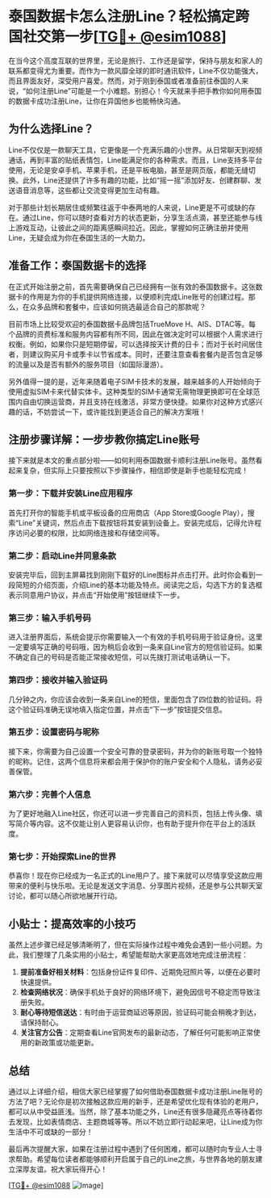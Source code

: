 # 泰国数据卡怎么注册Line？轻松搞定跨国社交第一步[[TG💪+ @esim1088](https://t.me/s/esim1088)]

在当今这个高度互联的世界里，无论是旅行、工作还是留学，保持与朋友和家人的联系都变得尤为重要。而作为一款风靡全球的即时通讯软件，Line不仅功能强大，而且界面友好，深受用户喜爱。然而，对于刚到泰国或者准备前往泰国的人来说，“如何注册Line”可能是一个小难题。别担心！今天就来手把手教你如何用泰国的数据卡成功注册Line，让你在异国他乡也能畅快沟通。

## 为什么选择Line？

Line不仅仅是一款聊天工具，它更像是一个充满乐趣的小世界。从日常聊天到视频通话，再到丰富的贴纸表情包，Line能满足你的各种需求。而且，Line支持多平台使用，无论是安卓手机、苹果手机，还是平板电脑，甚至是网页版，都能无缝切换。此外，Line还提供了许多有趣的功能，比如“摇一摇”添加好友、创建群聊、发送语音消息等，这些都让交流变得更加生动有趣。

对于那些计划长期居住或频繁往返于中泰两地的人来说，Line更是不可或缺的存在。通过Line，你可以随时查看对方的状态更新，分享生活点滴，甚至还能参与线上游戏互动，让彼此之间的距离感瞬间拉近。因此，掌握如何正确注册并使用Line，无疑会成为你在泰国生活的一大助力。

## 准备工作：泰国数据卡的选择

在正式开始注册之前，首先需要确保自己已经拥有一张有效的泰国数据卡。这张数据卡的作用是为你的手机提供网络连接，以便顺利完成Line账号的创建过程。那么，在众多品牌和套餐中，应该如何挑选最适合自己的那款呢？

目前市场上比较受欢迎的泰国数据卡品牌包括TrueMove H、AIS、DTAC等。每个品牌的资费标准和服务内容都有所不同，因此在做决定时可以根据个人需求进行权衡。例如，如果你只是短期停留，可以选择按天计费的日卡；而对于长时间居住者，则建议购买月卡或季卡以节省成本。同时，还要注意查看套餐内是否包含足够的流量以及是否有额外的服务项目（如国际漫游）。

另外值得一提的是，近年来随着电子SIM卡技术的发展，越来越多的人开始倾向于使用虚拟SIM卡来代替实体卡。这种类型的SIM卡通常无需物理更换即可在全球范围内自由切换运营商，并且支持在线激活，非常方便快捷。如果你对这种方式感兴趣的话，不妨尝试一下，或许能找到更适合自己的解决方案哦！

## 注册步骤详解：一步步教你搞定Line账号

接下来就是本文的重点部分啦——如何利用泰国数据卡顺利注册Line账号。虽然看起来复杂，但实际上只要按照以下步骤操作，相信即使是新手也能轻松完成！

### 第一步：下载并安装Line应用程序

首先打开你的智能手机或平板设备的应用商店（App Store或Google Play），搜索“Line”关键词，然后点击下载按钮将其安装到设备上。安装完成后，记得允许程序访问必要的权限，比如网络连接和存储空间等。

### 第二步：启动Line并同意条款

安装完毕后，回到主屏幕找到刚刚下载好的Line图标并点击打开。此时你会看到一段简短的介绍页面，介绍Line的基本功能及特点。阅读完之后，勾选下方的复选框表示同意用户协议，并点击“开始使用”按钮继续下一步。

### 第三步：输入手机号码

进入注册界面后，系统会提示你需要输入一个有效的手机号码用于验证身份。这里一定要填写正确的号码哦，因为稍后会收到一条来自Line官方的短信验证码。如果不确定自己的号码是否能正常接收短信，可以先拨打测试电话确认一下。

### 第四步：接收并输入验证码

几分钟之内，你应该会收到一条来自Line的短信，里面包含了四位数的验证码。将这个验证码准确无误地填入指定位置，并点击“下一步”按钮提交信息。

### 第五步：设置密码与昵称

接下来，你需要为自己设置一个安全可靠的登录密码，并为你的新账号取一个独特的昵称。记住，这两个信息将来都会用于保护你的账户安全和个人隐私，请务必妥善保管。

### 第六步：完善个人信息

为了更好地融入Line社区，你还可以进一步完善自己的资料页，包括上传头像、填写简介等内容。这不仅能让别人更容易认识你，也有助于提升你在平台上的活跃度。

### 第七步：开始探索Line的世界

恭喜你！现在你已经成为一名正式的Line用户了。接下来就可以尽情享受这款应用带来的便利与快乐啦。无论是发送文字消息、分享图片视频，还是参与公共聊天室讨论，都可以随心所欲地展开行动。

## 小贴士：提高效率的小技巧

虽然上述步骤已经足够清晰明了，但在实际操作过程中难免会遇到一些小问题。为此，我们整理了几条实用的小贴士，希望能帮助大家更高效地完成注册流程：

1. **提前准备好相关材料**：包括身份证件复印件、近期免冠照片等，以便在必要时快速提供。
2. **检查网络状况**：确保手机处于良好的网络环境下，避免因信号不稳定而导致注册失败。
3. **耐心等待短信送达**：有时由于运营商延迟等原因，验证码可能会稍晚才到达，请保持耐心。
4. **关注官方公告**：定期查看Line官网发布的最新动态，了解任何可能影响正常使用的新政策或功能更新。

## 总结

通过以上详细介绍，相信大家已经掌握了如何借助泰国数据卡成功注册Line账号的方法了吧？无论你是初次接触这款应用的新手，还是希望优化现有体验的老用户，都可以从中受益匪浅。当然，除了基本功能之外，Line还有很多隐藏亮点等待着你去发现，比如表情商店、主题商城等等。所以不妨立即行动起来吧，让Line成为你生活中不可或缺的一部分！

最后再次提醒大家，如果在注册过程中遇到了任何困难，都可以随时向专业人士寻求帮助。希望每位读者都能够顺利开启属于自己的Line之旅，与世界各地的朋友建立深厚友谊。祝大家玩得开心！

[[TG💪+ @esim1088](https://t.me/s/esim1088) ![Image](https://i.postimg.cc/4NQfJmqS/Snipaste-2025-05-13-00-14-12.png)]